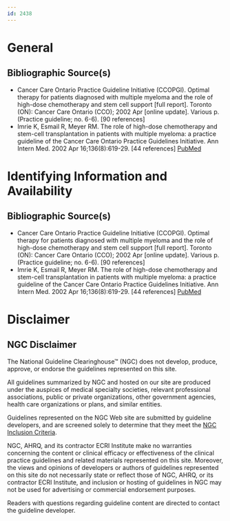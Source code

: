 ```yaml
---
id: 2438
---
```


# General

## Bibliographic Source(s)

- Cancer Care Ontario Practice Guideline Initiative (CCOPGI). Optimal therapy for patients diagnosed with multiple myeloma and the role of high-dose chemotherapy and stem cell support [full report]. Toronto (ON): Cancer Care Ontario (CCO); 2002 Apr [online update]. Various p. (Practice guideline; no. 6-6). [90 references]
- Imrie K, Esmail R, Meyer RM. The role of high-dose chemotherapy and stem-cell transplantation in patients with multiple myeloma: a practice guideline of the Cancer Care Ontario Practice Guidelines Initiative. Ann Intern Med. 2002 Apr 16;136(8):619-29. [44 references] [ PubMed ](http://www.ncbi.nlm.nih.gov/entrez/query.fcgi?cmd=Retrieve&db=pubmed&dopt=Abstract&list_uids=11955031)

# Identifying Information and Availability

## Bibliographic Source(s)

- Cancer Care Ontario Practice Guideline Initiative (CCOPGI). Optimal therapy for patients diagnosed with multiple myeloma and the role of high-dose chemotherapy and stem cell support [full report]. Toronto (ON): Cancer Care Ontario (CCO); 2002 Apr [online update]. Various p. (Practice guideline; no. 6-6). [90 references]
- Imrie K, Esmail R, Meyer RM. The role of high-dose chemotherapy and stem-cell transplantation in patients with multiple myeloma: a practice guideline of the Cancer Care Ontario Practice Guidelines Initiative. Ann Intern Med. 2002 Apr 16;136(8):619-29. [44 references] [ PubMed ](http://www.ncbi.nlm.nih.gov/entrez/query.fcgi?cmd=Retrieve&db=pubmed&dopt=Abstract&list_uids=11955031)

# Disclaimer

## NGC Disclaimer

The National Guideline Clearinghouse™ (NGC) does not develop, produce, approve, or endorse the guidelines represented on this site.

All guidelines summarized by NGC and hosted on our site are produced under the auspices of medical specialty societies, relevant professional associations, public or private organizations, other government agencies, health care organizations or plans, and similar entities.

Guidelines represented on the NGC Web site are submitted by guideline developers, and are screened solely to determine that they meet the [NGC Inclusion Criteria](/help-and-about/summaries/inclusion-criteria).

NGC, AHRQ, and its contractor ECRI Institute make no warranties concerning the content or clinical efficacy or effectiveness of the clinical practice guidelines and related materials represented on this site. Moreover, the views and opinions of developers or authors of guidelines represented on this site do not necessarily state or reflect those of NGC, AHRQ, or its contractor ECRI Institute, and inclusion or hosting of guidelines in NGC may not be used for advertising or commercial endorsement purposes.

Readers with questions regarding guideline content are directed to contact the guideline developer.

